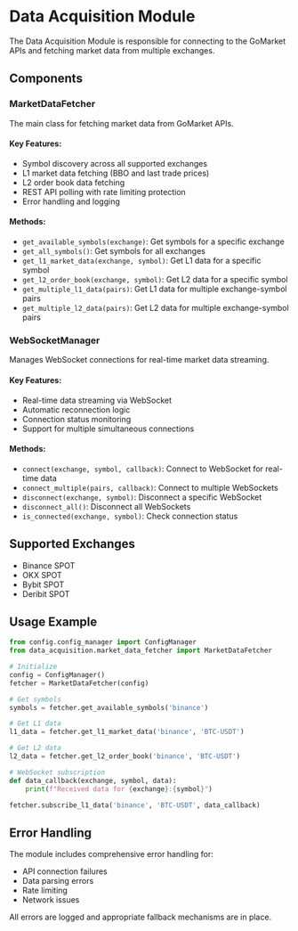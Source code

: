 # Data Acquisition Module

The Data Acquisition Module is responsible for connecting to the GoMarket APIs and fetching market data from multiple exchanges.

## Components

### MarketDataFetcher
The main class for fetching market data from GoMarket APIs.

#### Key Features:
- Symbol discovery across all supported exchanges
- L1 market data fetching (BBO and last trade prices)
- L2 order book data fetching
- REST API polling with rate limiting protection
- Error handling and logging

#### Methods:
- `get_available_symbols(exchange)`: Get symbols for a specific exchange
- `get_all_symbols()`: Get symbols for all exchanges
- `get_l1_market_data(exchange, symbol)`: Get L1 data for a specific symbol
- `get_l2_order_book(exchange, symbol)`: Get L2 data for a specific symbol
- `get_multiple_l1_data(pairs)`: Get L1 data for multiple exchange-symbol pairs
- `get_multiple_l2_data(pairs)`: Get L2 data for multiple exchange-symbol pairs

### WebSocketManager
Manages WebSocket connections for real-time market data streaming.

#### Key Features:
- Real-time data streaming via WebSocket
- Automatic reconnection logic
- Connection status monitoring
- Support for multiple simultaneous connections

#### Methods:
- `connect(exchange, symbol, callback)`: Connect to WebSocket for real-time data
- `connect_multiple(pairs, callback)`: Connect to multiple WebSockets
- `disconnect(exchange, symbol)`: Disconnect a specific WebSocket
- `disconnect_all()`: Disconnect all WebSockets
- `is_connected(exchange, symbol)`: Check connection status

## Supported Exchanges
- Binance SPOT
- OKX SPOT
- Bybit SPOT
- Deribit SPOT

## Usage Example

```python
from config.config_manager import ConfigManager
from data_acquisition.market_data_fetcher import MarketDataFetcher

# Initialize
config = ConfigManager()
fetcher = MarketDataFetcher(config)

# Get symbols
symbols = fetcher.get_available_symbols('binance')

# Get L1 data
l1_data = fetcher.get_l1_market_data('binance', 'BTC-USDT')

# Get L2 data
l2_data = fetcher.get_l2_order_book('binance', 'BTC-USDT')

# WebSocket subscription
def data_callback(exchange, symbol, data):
    print(f"Received data for {exchange}:{symbol}")

fetcher.subscribe_l1_data('binance', 'BTC-USDT', data_callback)
```

## Error Handling
The module includes comprehensive error handling for:
- API connection failures
- Data parsing errors
- Rate limiting
- Network issues

All errors are logged and appropriate fallback mechanisms are in place.